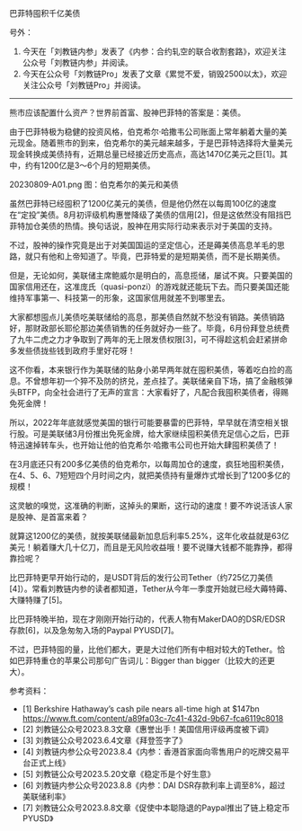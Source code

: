 
巴菲特囤积千亿美债

号外：
1. 今天在「刘教链内参」发表了《内参：合约轧空的联合收割套路》，欢迎关注公众号「刘教链内参」并阅读。
2. 今天在公众号「刘教链Pro」发表了文章《累觉不爱，销毁2500以太》，欢迎关注公众号「刘教链Pro」并阅读。

* * *

熊市应该配置什么资产？世界前首富、股神巴菲特的答案是：美债。

由于巴菲特极为稳健的投资风格，伯克希尔·哈撒韦公司账面上常年躺着大量的美元现金。随着熊市的到来，伯克希尔的美元越来越多，于是巴菲特选择将大量美元现金转换成美债持有，近期总量已经接近历史高点，高达1470亿美元之巨[1]。其中，约有1200亿是3～6个月的短期美债。

20230809-A01.png
图：伯克希尔的美元和美债

虽然巴菲特已经囤积了1200亿美元的美债，但是他仍然在以每周100亿的速度在“定投”美债。8月初评级机构惠誉降级了美债的信用[2]，但是这依然没有阻挡巴菲特加仓美债的热情。换句话说，股神在用实际行动来表示对于美国的支持。

不过，股神的操作究竟是出于对美国国运的坚定信心，还是薅美债高息羊毛的思路，就只有他和上帝知道了。毕竟，巴菲特爱的是短期美债，而不是长期美债。

但是，无论如何，美联储主席鲍威尔是明白的，高息揽储，屡试不爽。只要美国的国家信用还在，这准庞氏（quasi-ponzi）的游戏就还能玩下去。而只要美国还能维持军事第一、科技第一的形象，这国家信用就差不到哪里去。

大家都想囤点儿美债吃美联储给的高息，那美债自然就不愁没有销路。美债销路好，那财政部长耶伦那边美债销售的任务就好办一些了。毕竟，6月份拜登总统费了九牛二虎之力才争取到了两年的无上限发债权限[3]，可不得趁这机会赶紧拼命多发些债拢些钱到政府手里好花呀！

这不你看，本来银行作为美联储的贴身小弟早两年就在囤积美债，等着吃白捡的高息。不曾想年初一个猝不及防的挤兑，差点挂了。美联储亲自下场，搞了金融核弹头BTFP，向全社会进行了无声的宣言：大家看好了，凡配合我囤积美债者，得赐免死金牌！

所以，2022年年底就感觉美国的银行可能要暴雷的巴菲特，早早就在清空相关银行股。可是美联储3月份推出免死金牌，给大家继续囤积美债充足信心之后，巴菲特迅速掉转车头，也开始让他的伯克希尔·哈撒韦公司也开始大肆囤积美债了！

在3月底还只有200多亿美债的伯克希尔，以每周加仓的速度，疯狂地囤积美债，在4、5、6、7短短四个月时间之内，就把美债持有量爆炸式增长到了1200多亿的规模！

这灵敏的嗅觉，这准确的判断，这掉头的果断，这行动的速度！要不咋说活该人家是股神、是首富来着？

就算这1200亿的美债，就按美联储最新加息后利率5.25%，这年化收益就是63亿美元！躺着赚大几十亿刀，而且是无风险收益哦！要不说赚大钱都不能靠挣，都得靠捡呢？

比巴菲特更早开始行动的，是USDT背后的发行公司Tether（约725亿刀美债[4]）。常看刘教链内参的读者都知道，Tether从今年一季度开始就已经大薅特薅、大赚特赚了[5]。

比巴菲特晚半拍，现在才刚刚开始行动的，代表人物有MakerDAO的DSR/EDSR存款[6]，以及急匆匆入场的Paypal PYUSD[7]。

不过，巴菲特囤的量，比他们都大，更是大过他们所有中相对较大的Tether。恰如巴菲特重仓的苹果公司那句广告词儿：Bigger than bigger（比较大的还更大）。

参考资料：
- [1] Berkshire Hathaway’s cash pile nears all-time high at $147bn https://www.ft.com/content/a89fa03c-7c41-432d-9b67-fca6119c8018
- [2] 刘教链公众号2023.8.3文章《惠誉出手！美国信用评级再度被下调》
- [3] 刘教链公众号2023.6.4文章《拜登签字了》
- [4] 刘教链内参公众号2023.8.4《内参：香港首家面向零售用户的吃牌交易平台正式上线》
- [5] 刘教链公众号2023.5.20文章《稳定币是个好生意》
- [6] 刘教链内参公众号2023.8.8《内参：DAI DSR存款利率上调至8%，超过美联储利率》
- [7] 刘教链公众号2023.8.8文章《促使中本聪隐退的Paypal推出了链上稳定币PYUSD》

